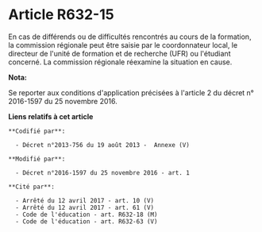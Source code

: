 # Article R632-15

En cas de différends ou de difficultés rencontrés au cours de la formation, la commission régionale peut être saisie par le
coordonnateur local, le directeur de l'unité de formation et de recherche (UFR) ou l'étudiant concerné. La commission
régionale réexamine la situation en cause.

**Nota:**

Se reporter aux conditions d'application précisées à l'article 2 du décret n° 2016-1597 du 25 novembre 2016.

**Liens relatifs à cet article**

	**Codifié par**:

	  - Décret n°2013-756 du 19 août 2013 -  Annexe (V)

	**Modifié par**:

	  - Décret n°2016-1597 du 25 novembre 2016 - art. 1

	**Cité par**:

	  - Arrêté du 12 avril 2017 - art. 10 (V)
	  - Arrêté du 12 avril 2017 - art. 61 (V)
	  - Code de l'éducation - art. R632-18 (M)
	  - Code de l'éducation - art. R632-63 (V)
